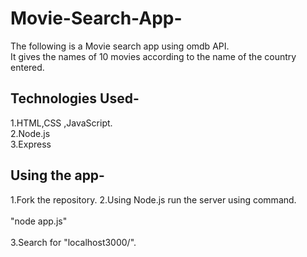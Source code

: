 # Movie-Search-App-
The following is a Movie search app using omdb API. <br>
It gives the names of 10 movies according to the name of the country entered.

## Technologies Used-
1.HTML,CSS ,JavaScript.<br>
2.Node.js<br>
3.Express<br>

## Using the app-
1.Fork the repository.
2.Using Node.js run the server using command.<br>
<br>
                           "node app.js"<br>
                           <br>
3.Search for "localhost3000/".

